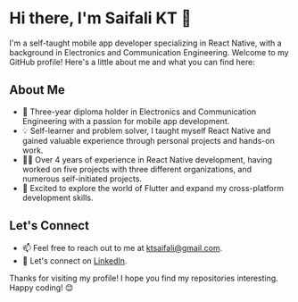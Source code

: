 # Hi there, I'm Saifali KT 👋

I'm a self-taught mobile app developer specializing in React Native, with a background in Electronics and Communication Engineering. Welcome to my GitHub profile! Here's a little about me and what you can find here:

## About Me

- 🚀 Three-year diploma holder in Electronics and Communication Engineering with a passion for mobile app development.
- 💡 Self-learner and problem solver, I taught myself React Native and gained valuable experience through personal projects and hands-on work.
- 👨‍💻 Over 4 years of experience in React Native development, having worked on five projects with three different organizations, and numerous self-initiated projects.
- 🌱 Excited to explore the world of Flutter and expand my cross-platform development skills.

## Let's Connect

- 📫 Feel free to reach out to me at ktsaifali@gmail.com.
- 💼 Let's connect on [LinkedIn](https://www.linkedin.com/in/saifali-kt-22424b17b).

Thanks for visiting my profile! I hope you find my repositories interesting. Happy coding! 😊

